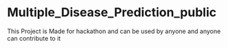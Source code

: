 # Multiple_Disease_Prediction_public
This Project is Made for hackathon and can be used by anyone and anyone can contribute to it

